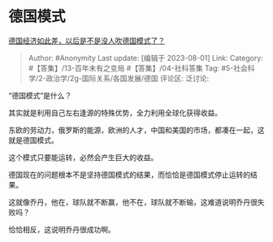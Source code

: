 # 德国模式
[德国经济如此差，以后是不是没人吹德国模式了？](https://www.zhihu.com/question/609336214/answer/3144258150)

> Author: #Anonymity
> Last update: [编辑于 2023-08-01]
> Link:
> Category: #【答集】/13-百年未有之变局 #【答集】/04-社科答集
> Tag: #5-社会科学/2-政治学/2g-国际关系/各国发展/德国 
> 评论区:
> 泛讨论:

“德国模式”是什么？

其实就是利用自己左右逢源的特殊优势，全力利用全球化获得收益。

东欧的劳动力，俄罗斯的能源，欧洲的人才，中国和美国的市场，都凑在一起，这就是德国模式。

这个模式只要能运转，必然会产生巨大的收益。

德国现在的问题根本不是坚持德国模式的结果，而恰恰是德国模式停止运转的结果。

这就像乔丹，他在，球队就不断赢，他不在，球队就不断输，这难道说明乔丹很失败吗？

恰恰相反，这说明乔丹很成功啊。
